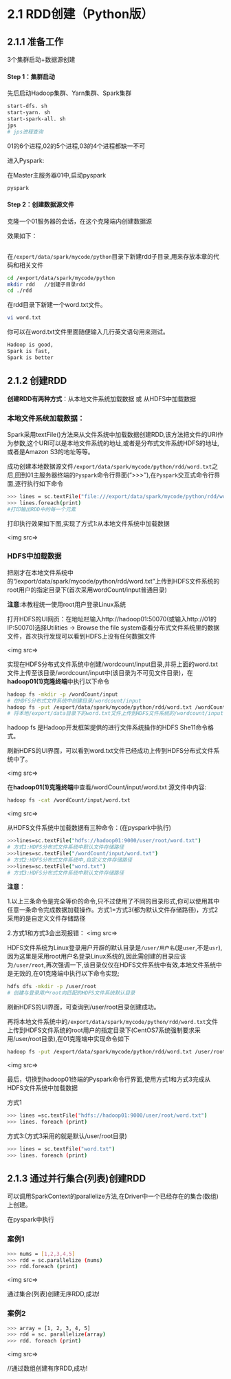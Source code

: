# 2.1 RDD创建（Python版）

## 2.1.1 准备工作
3个集群启动+数据源创建

#### Step 1：集群启动
先后启动Hadoop集群、Yarn集群、Spark集群

```bash
start-dfs. sh
start-yarn. sh
start-spark-all. sh
jps
# jps进程查询
```

01的6个进程,02的5个进程,03的4个进程都缺一不可

进入Pyspark:

在Master主服务器01中,启动pyspark

```bash
pyspark
```

#### Step 2：创建数据源文件
克隆一个01服务器的会话，在这个克隆端内创建数据源

效果如下：

<img src="">

在`/export/data/spark/mycode/python`目录下新建rdd子目录,用来存放本章的代码和相关文件

```bash
cd /export/data/spark/mycode/python
mkdir rdd	//创建子目录rdd
cd ./rdd
```

在rdd目录下新建一个word.txt文件。
```bash
vi word.txt
```

你可以在word.txt文件里面随便输入几行英文语句用来测试。

```bash
Hadoop is good,
Spark is fast,
Spark is better
```

## 2.1.2 创建RDD
**创建RDD有两种方式**：从本地文件系统加载数据 或 从HDFS中加载数据

### 本地文件系统加载数据：
Spark采用textFile()方法来从文件系统中加载数据创建RDD,该方法把文件的URI作为参数,这个URI可以是本地文件系统的地址,或者是分布式文件系统HDFS的地址,或者是Amazon S3的地址等等。

成功创建本地数据源文件`/export/data/spark/mycode/python/rdd/word.txt`之后,回到01主服务器终端的`Pyspark`命令行界面(“>>>”),在`Pyspark`交互式命令行界面,逐行执行如下命令

```bash
>>> lines = sc.textFile("file:///export/data/spark/mycode/python/rdd/word.txt")
>>> lines.foreach(print)
#打印输出RDD中的每一个元素
```

打印执行效果如下图,实现了方式1:从本地文件系统中加载数据

<img src=>

### HDFS中加载数据
把刚才在本地文件系统中的“/export/data/spark/mycode/python/rdd/word.txt”上传到HDFS文件系统的root用户的指定目录下(首次采用wordCount/input普通目录)

**注意**:本教程统一使用root用户登录Linux系统

打开HDFS的UI网页：在地址栏输入http://hadoop01:50070(或输入http://01的IP:50070)选择Utilities → Browse the file system查看分布式文件系统里的数据文件，首次执行发现可以看到HDFS上没有任何数据文件

<img src=>

实现在HDFS分布式文件系统中创建/wordcount/input目录,并将上面的word.txt文件上传至该目录/wordcount/input中(该目录为不可见文件目录)，在**hadoop01(1)克隆终端**中执行以下命令

```bash
hadoop fs -mkdir -p /wordCount/input  
# 在HDFS分布式文件系统中创建目录/wordcount/input
hadoop fs -put /export/data/spark/mycode/python/rdd/word.txt /wordCount/input
# 将本地/export/data目录下的word.txt文件上传到HDFS文件系统的/wordcount/input 目录中。
```

hadoop fs 是Hadoop开发框架提供的进行文件系统操作的HDFS She11命令格式。

刷新HDFS的UI界面，可以看到word.txt文件已经成功上传到HDFS分布式文件系统中了。

<img src=>

在**hadoop01(1)克隆终端**中查看/wordCount/input/word.txt 源文件中内容:

```bash
hadoop fs -cat /wordCount/input/word.txt
```

<img src=>

从HDFS文件系统中加载数据有三种命令：(在pyspark中执行)
```bash
>>>lines=sc.textFile("hdfs://hadoop01:9000/user/root/word.txt")
# 方式1:HDFS分布式文件系统中默认文件存储路径
>>>lines=sc.textFile("/wordCount/input/word.txt")
# 方式2:HDFS分布式文件系统中,自定义文件存储路径
>>>lines=sc.textFile("word.txt")
# 方式3:HDFS分布式文件系统中默认文件存储路径
```

**注意**：

1.以上三条命令是完全等价的命令,只不过使用了不同的目录形式,你可以使用其中任意一条命令完成数据加载操作。方式1=方式3(都为默认文件存储路径)，方式2采用的是自定义文件存储路径

2.方式1和方式3会出现报错：
<img src=>

HDFS文件系统为Linux登录用户开辟的默认目录是`/user/用户名`(是`user`,不是`usr`),因为这里是采用root用户名登录Linux系统的,因此需创建的目录应该为`/user/root`,再次强调一下,该目录仅仅在HDFS文件系统中有效,本地文件系统中是无效的,在01克隆端中执行以下命令实现;

```bash
hdfs dfs -mkdir -p /user/root
# 创建与登录用户root向匹配的HDFS文件系统默认目录
```

刷新HDFS的UI界面，可查询到/user/root目录创建成功。

再将本地文件系统中的`/export/data/spark/mycode/python/rdd/word.txt`文件上传到HDFS文件系统的root用户的指定目录下(CentOS7系统强制要求采用/user/root目录),在01克隆端中实现命令如下

```bash
hadoop fs -put /export/data/spark/mycode/python/rdd/word.txt /user/root
```

<img src=>

最后，切换到hadoop01终端的Pyspark命令行界面,使用方式1和方式3完成从HDFS文件系统中加载数据

方式1
```bash
>>> lines =sc.textFile("hdfs://hadoop01:9000/user/root/word.txt")
>>> lines. foreach (print)
```

方式3:(方式3采用的就是默认/user/root目录)
```bash
>>> lines = sc.textFile("word.txt")
>>> lines. foreach (print)
```

## 2.1.3 通过并行集合(列表)创建RDD
可以调用SparkContext的parallelize方法,在Driver中一个已经存在的集合(数组)上创建。

在pyspark中执行

### 案例1

```bash
>>> nums = [1,2,3,4,5]
>>> rdd = sc.parallelize (nums)
>>> rdd.foreach (print)
```

<img src=>

通过集合(列表)创建无序RDD,成功!

### 案例2

```bash
>>> array = [1, 2, 3, 4, 5]
>>> rdd = sc. parallelize(array)
>>> rdd. foreach (print)
```

<img src=>

//通过数组创建有序RDD,成功!
